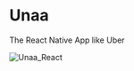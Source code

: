 # Unaa
The React Native App like Uber

![Unaa_React](https://user-images.githubusercontent.com/80453075/125438523-b7cdeec4-e205-4426-a69f-50c4ef95eefd.png)
